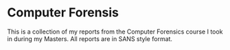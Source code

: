# Computer Forensis
This is a collection of my reports from the Computer Forensics course I took in during my Masters.
All reports are in SANS style format.
